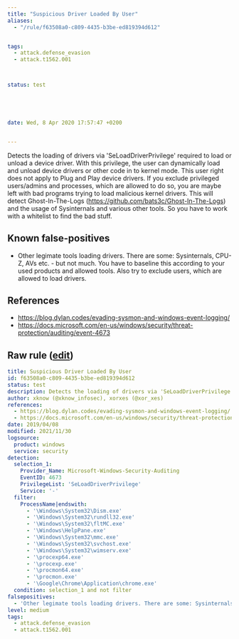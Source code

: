```yaml
---
title: "Suspicious Driver Loaded By User"
aliases:
  - "/rule/f63508a0-c809-4435-b3be-ed819394d612"


tags:
  - attack.defense_evasion
  - attack.t1562.001



status: test





date: Wed, 8 Apr 2020 17:57:47 +0200


---
```


Detects the loading of drivers via 'SeLoadDriverPrivilege' required to load or unload a device driver. With this privilege, the user can dynamically load and unload device drivers or other code in to kernel mode. This user right does not apply to Plug and Play device drivers. If you exclude privileged users/admins and processes, which are allowed to do so, you are maybe left with bad programs trying to load malicious kernel drivers. This will detect Ghost-In-The-Logs (https://github.com/bats3c/Ghost-In-The-Logs) and the usage of Sysinternals and various other tools. So you have to work with a whitelist to find the bad stuff.

<!--more-->


## Known false-positives

* Other legimate tools loading drivers. There are some: Sysinternals, CPU-Z, AVs etc. - but not much. You have to baseline this according to your used products and allowed tools. Also try to exclude users, which are allowed to load drivers.



## References

* https://blog.dylan.codes/evading-sysmon-and-windows-event-logging/
* https://docs.microsoft.com/en-us/windows/security/threat-protection/auditing/event-4673


## Raw rule ([edit](https://github.com/SigmaHQ/sigma/edit/master/rules/windows/builtin/security/win_user_driver_loaded.yml))
```yaml
title: Suspicious Driver Loaded By User
id: f63508a0-c809-4435-b3be-ed819394d612
status: test
description: Detects the loading of drivers via 'SeLoadDriverPrivilege' required to load or unload a device driver. With this privilege, the user can dynamically load and unload device drivers or other code in to kernel mode. This user right does not apply to Plug and Play device drivers. If you exclude privileged users/admins and processes, which are allowed to do so, you are maybe left with bad programs trying to load malicious kernel drivers. This will detect Ghost-In-The-Logs (https://github.com/bats3c/Ghost-In-The-Logs) and the usage of Sysinternals and various other tools. So you have to work with a whitelist to find the bad stuff.
author: xknow (@xknow_infosec), xorxes (@xor_xes)
references:
  - https://blog.dylan.codes/evading-sysmon-and-windows-event-logging/
  - https://docs.microsoft.com/en-us/windows/security/threat-protection/auditing/event-4673
date: 2019/04/08
modified: 2021/11/30
logsource:
  product: windows
  service: security
detection:
  selection_1:
    Provider_Name: Microsoft-Windows-Security-Auditing
    EventID: 4673
    PrivilegeList: 'SeLoadDriverPrivilege'
    Service: '-'
  filter:
    ProcessName|endswith:
      - '\Windows\System32\Dism.exe'
      - '\Windows\System32\rundll32.exe'
      - '\Windows\System32\fltMC.exe'
      - '\Windows\HelpPane.exe'
      - '\Windows\System32\mmc.exe'
      - '\Windows\System32\svchost.exe'
      - '\Windows\System32\wimserv.exe'
      - '\procexp64.exe'
      - '\procexp.exe'
      - '\procmon64.exe'
      - '\procmon.exe'
      - '\Google\Chrome\Application\chrome.exe'
  condition: selection_1 and not filter
falsepositives:
  - 'Other legimate tools loading drivers. There are some: Sysinternals, CPU-Z, AVs etc. - but not much. You have to baseline this according to your used products and allowed tools. Also try to exclude users, which are allowed to load drivers.'
level: medium
tags:
  - attack.defense_evasion
  - attack.t1562.001

```
